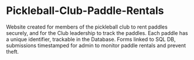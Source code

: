# Pickleball-Club-Paddle-Rentals
Website created for members of the pickleball club to rent paddles securely, and for the Club leadership to track the paddles.
Each paddle has a unique identifier, trackable in the Database.
Forms linked to SQL DB, submissions timestamped for admin to monitor paddle rentals and prevent theft. 

